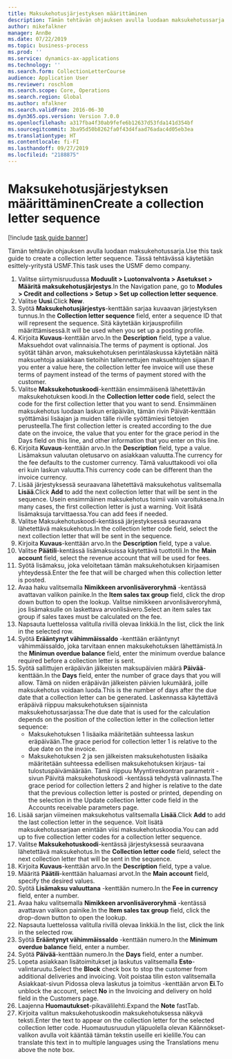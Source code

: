 ```yaml
---
title: Maksukehotusjärjestyksen määrittäminen
description: Tämän tehtävän ohjauksen avulla luodaan maksukehotussarja.
author: mikefalkner
manager: AnnBe
ms.date: 07/22/2019
ms.topic: business-process
ms.prod: ''
ms.service: dynamics-ax-applications
ms.technology: ''
ms.search.form: CollectionLetterCourse
audience: Application User
ms.reviewer: roschlom
ms.search.scope: Core, Operations
ms.search.region: Global
ms.author: mfalkner
ms.search.validFrom: 2016-06-30
ms.dyn365.ops.version: Version 7.0.0
ms.openlocfilehash: a317fba4f30ab9fefe6b12637d53fda141d354bf
ms.sourcegitcommit: 3ba95d50b8262fa0f43d4faad76adac4d05eb3ea
ms.translationtype: HT
ms.contentlocale: fi-FI
ms.lasthandoff: 09/27/2019
ms.locfileid: "2188875"
---
```

# <a name="create-a-collection-letter-sequence"></a><span data-ttu-id="74621-103">Maksukehotusjärjestyksen määrittäminen</span><span class="sxs-lookup"><span data-stu-id="74621-103">Create a collection letter sequence</span></span>

[!include [task guide banner](../../includes/task-guide-banner.md)]

<span data-ttu-id="74621-104">Tämän tehtävän ohjauksen avulla luodaan maksukehotussarja.</span><span class="sxs-lookup"><span data-stu-id="74621-104">Use this task guide to create a collection letter sequence.</span></span> <span data-ttu-id="74621-105">Tässä tehtävässä käytetään esittely-yritystä USMF.</span><span class="sxs-lookup"><span data-stu-id="74621-105">This task uses the USMF demo company.</span></span>

1. <span data-ttu-id="74621-106">Valitse siirtymisruudussa **Moduulit > Luotonvalvonta > Asetukset > Määritä maksukehotusjärjestys**.</span><span class="sxs-lookup"><span data-stu-id="74621-106">In the Navigation pane, go to **Modules > Credit and collections > Setup > Set up collection letter sequence**.</span></span>
2. <span data-ttu-id="74621-107">Valitse **Uusi**.</span><span class="sxs-lookup"><span data-stu-id="74621-107">Click **New**.</span></span>
3. <span data-ttu-id="74621-108">Syötä **Maksukehotusjärjestys**-kenttään sarjaa kuvaavan järjestyksen tunnus.</span><span class="sxs-lookup"><span data-stu-id="74621-108">In the **Collection letter sequence** field, enter a sequence ID that will represent the sequence.</span></span> <span data-ttu-id="74621-109">Sitä käytetään kirjausprofiilin määrittämisessä.</span><span class="sxs-lookup"><span data-stu-id="74621-109">It will be used when you set up a posting profile.</span></span>
4. <span data-ttu-id="74621-110">Kirjoita **Kuvaus**-kenttään arvo.</span><span class="sxs-lookup"><span data-stu-id="74621-110">In the **Description** field, type a value.</span></span>  <span data-ttu-id="74621-111">Maksuehdot ovat valinnaisia.</span><span class="sxs-lookup"><span data-stu-id="74621-111">The terms of payment is optional.</span></span> <span data-ttu-id="74621-112">Jos syötät tähän arvon, maksukehotuksen perintälaskussa käytetään näitä maksuehtoja asiakkaan tietoihin tallennettujen maksuehtojen sijaan.</span><span class="sxs-lookup"><span data-stu-id="74621-112">If you enter a value here, the collection letter fee invoice will use these terms of payment instead of the terms of payment stored with the customer.</span></span>  
5. <span data-ttu-id="74621-113">Valitse **Maksukehotuskoodi**-kenttään ensimmäisenä lähetettävän maksukehotuksen koodi.</span><span class="sxs-lookup"><span data-stu-id="74621-113">In the **Collection letter code** field, select the code for the first collection letter that you want to send.</span></span> <span data-ttu-id="74621-114">Ensimmäinen maksukehotus luodaan laskun eräpäivän, tämän rivin Päivät-kenttään syöttämäsi lisäajan ja muiden tälle riville syöttämiesi tietojen perusteella.</span><span class="sxs-lookup"><span data-stu-id="74621-114">The first collection letter is created according to the due date on the invoice, the value that you enter for the grace period in the Days field on this line, and other information that you enter on this line.</span></span>  
6. <span data-ttu-id="74621-115">Kirjoita **Kuvaus**-kenttään arvo.</span><span class="sxs-lookup"><span data-stu-id="74621-115">In the **Description** field, type a value.</span></span> <span data-ttu-id="74621-116">Lisämaksun valuutan oletusarvo on asiakkaan valuutta.</span><span class="sxs-lookup"><span data-stu-id="74621-116">The currency for the fee defaults to the customer currency.</span></span> <span data-ttu-id="74621-117">Tämä valuuttakoodi voi olla eri kuin laskun valuutta.</span><span class="sxs-lookup"><span data-stu-id="74621-117">This currency code can be different than the invoice currency.</span></span>  
7. <span data-ttu-id="74621-118">Lisää järjestyksessä seuraavana lähetettävä maksukehotus valitsemalla **Lisää**.</span><span class="sxs-lookup"><span data-stu-id="74621-118">Click **Add** to add the next collection letter that will be sent in the sequence.</span></span> <span data-ttu-id="74621-119">Usein ensimmäinen maksukehotus toimii vain varoituksena.</span><span class="sxs-lookup"><span data-stu-id="74621-119">In many cases, the first collection letter is just a warning.</span></span> <span data-ttu-id="74621-120">Voit lisätä lisämaksuja tarvittaessa.</span><span class="sxs-lookup"><span data-stu-id="74621-120">You can add fees if needed.</span></span>  
8. <span data-ttu-id="74621-121">Valitse Maksukehotuskoodi-kentässä järjestyksessä seuraavana lähetettävä maksukehotus.</span><span class="sxs-lookup"><span data-stu-id="74621-121">In the collection letter code field, select the next collection letter that will be sent in the sequence.</span></span>
9. <span data-ttu-id="74621-122">Kirjoita **Kuvaus**-kenttään arvo.</span><span class="sxs-lookup"><span data-stu-id="74621-122">In the **Description** field, type a value.</span></span>
10. <span data-ttu-id="74621-123">Valitse **Päätili**-kentässä lisämaksuissa käytettävä tuottotili.</span><span class="sxs-lookup"><span data-stu-id="74621-123">In the **Main account** field, select the revenue account that will be used for fees.</span></span>
11. <span data-ttu-id="74621-124">Syötä lisämaksu, joka veloitetaan tämän maksukehotuksen kirjaamisen yhteydessä.</span><span class="sxs-lookup"><span data-stu-id="74621-124">Enter the fee that will be charged when this collection letter is posted.</span></span>
12. <span data-ttu-id="74621-125">Avaa haku valitsemalla **Nimikkeen arvonlisäveroryhmä** -kentässä avattavan valikon painike.</span><span class="sxs-lookup"><span data-stu-id="74621-125">In the **Item sales tax group** field, click the drop down button to open the lookup.</span></span> <span data-ttu-id="74621-126">Valitse nimikkeen arvonlisäveroryhmä, jos lisämaksulle on laskettava arvonlisävero.</span><span class="sxs-lookup"><span data-stu-id="74621-126">Select an item sales tax group if sales taxes must be calculated on the fee.</span></span>  
13. <span data-ttu-id="74621-127">Napsauta luettelossa valitulla rivillä olevaa linkkiä.</span><span class="sxs-lookup"><span data-stu-id="74621-127">In the list, click the link in the selected row.</span></span>
14. <span data-ttu-id="74621-128">Syötä **Erääntynyt vähimmäissaldo** -kenttään erääntynyt vähimmäissaldo, joka tarvitaan ennen maksukehotuksen lähettämistä.</span><span class="sxs-lookup"><span data-stu-id="74621-128">In the **Minimun overdue balance** field, enter the minimum overdue balance required before a collection letter is sent.</span></span>
15. <span data-ttu-id="74621-129">Syötä sallittujen eräpäivän jälkeisten maksupäivien määrä **Päivää**-kenttään.</span><span class="sxs-lookup"><span data-stu-id="74621-129">In the **Days** field, enter the number of grace days that you will allow.</span></span> <span data-ttu-id="74621-130">Tämä on niiden eräpäivän jälkeisten päivien lukumäärä, joille maksukehotus voidaan luoda.</span><span class="sxs-lookup"><span data-stu-id="74621-130">This is the number of days after the due date that a collection letter can be generated.</span></span> <span data-ttu-id="74621-131">Laskennassa käytettävä eräpäivä riippuu maksukehotuksen sijainnista maksukehotussarjassa:</span><span class="sxs-lookup"><span data-stu-id="74621-131">The due date that is used for the calculation depends on the position of the collection letter in the collection letter sequence:</span></span>
    - <span data-ttu-id="74621-132">Maksukehotuksen 1 lisäaika määritetään suhteessa laskun eräpäivään.</span><span class="sxs-lookup"><span data-stu-id="74621-132">The grace period for collection letter 1 is relative to the due date on the invoice.</span></span>
    - <span data-ttu-id="74621-133">Maksukehotuksen 2 ja sen jälkeisten maksukehotusten lisäaika määritetään suhteessa edellisen maksukehotuksen kirjaus- tai tulostuspäivämäärään. Tämä riippuu Myyntireskontran parametrit -sivun Päivitä maksukehotuskoodi -kentässä tehdystä valinnasta.</span><span class="sxs-lookup"><span data-stu-id="74621-133">The grace period for collection letters 2 and higher is relative to the date that the previous collection letter is posted or printed, depending on the selection in the Update collection letter code field in the Accounts receivable parameters page.</span></span>  
16. <span data-ttu-id="74621-134">Lisää sarjan viimeinen maksukehotus valitsemalla **Lisää**.</span><span class="sxs-lookup"><span data-stu-id="74621-134">Click **Add** to add the last collection letter in the sequence.</span></span> <span data-ttu-id="74621-135">Voit lisätä maksukehotussarjaan enintään viisi maksukehotuskoodia.</span><span class="sxs-lookup"><span data-stu-id="74621-135">You can add up to five collection letter codes for a collection letter sequence.</span></span>  
17. <span data-ttu-id="74621-136">Valitse **Maksukehotuskoodi**-kentässä järjestyksessä seuraavana lähetettävä maksukehotus.</span><span class="sxs-lookup"><span data-stu-id="74621-136">In the **Collection letter code** field, select the next collection letter that will be sent in the sequence.</span></span>
18. <span data-ttu-id="74621-137">Kirjoita **Kuvaus**-kenttään arvo.</span><span class="sxs-lookup"><span data-stu-id="74621-137">In the **Description** field, type a value.</span></span>
19. <span data-ttu-id="74621-138">Määritä **Päätili**-kenttään haluamasi arvot.</span><span class="sxs-lookup"><span data-stu-id="74621-138">In the **Main account** field, specify the desired values.</span></span>
20. <span data-ttu-id="74621-139">Syötä **Lisämaksu valuuttana** -kenttään numero.</span><span class="sxs-lookup"><span data-stu-id="74621-139">In the **Fee in currency** field, enter a number.</span></span>
21. <span data-ttu-id="74621-140">Avaa haku valitsemalla **Nimikkeen arvonlisäveroryhmä** -kentässä avattavan valikon painike.</span><span class="sxs-lookup"><span data-stu-id="74621-140">In the **Item sales tax group** field, click the drop-down button to open the lookup.</span></span>
22. <span data-ttu-id="74621-141">Napsauta luettelossa valitulla rivillä olevaa linkkiä.</span><span class="sxs-lookup"><span data-stu-id="74621-141">In the list, click the link in the selected row.</span></span>
23. <span data-ttu-id="74621-142">Syötä **Erääntynyt vähimmäissaldo** -kenttään numero.</span><span class="sxs-lookup"><span data-stu-id="74621-142">In the **Minimum overdue balance** field, enter a number.</span></span>
24. <span data-ttu-id="74621-143">Syötä **Päivää**-kenttään numero.</span><span class="sxs-lookup"><span data-stu-id="74621-143">In the **Days** field, enter a number.</span></span>
25. <span data-ttu-id="74621-144">Lopeta asiakkaan lisätoimitukset ja laskutus valitsemalla **Esto**-valintaruutu.</span><span class="sxs-lookup"><span data-stu-id="74621-144">Select the **Block** check box to stop the customer from additional deliveries and invoicing.</span></span> <span data-ttu-id="74621-145">Voit poistaa tilin eston valitsemalla Asiakkaat-sivun Pidossa oleva laskutus ja toimitus -kenttään arvon **Ei**.</span><span class="sxs-lookup"><span data-stu-id="74621-145">To unblock the account, select **No** in the Invoicing and delivery on hold field in the Customers page.</span></span>  
26. <span data-ttu-id="74621-146">Laajenna **Huomautukset**-pikavälilehti.</span><span class="sxs-lookup"><span data-stu-id="74621-146">Expand the **Note** fastTab.</span></span>
27. <span data-ttu-id="74621-147">Kirjoita valitun maksukehotuskoodin maksukehotuksessa näkyvä teksti.</span><span class="sxs-lookup"><span data-stu-id="74621-147">Enter the text to appear on the collection letter for the selected collection letter code.</span></span> <span data-ttu-id="74621-148">Huomautusruudun yläpuolella olevan Käännökset-valikon avulla voit kääntää tämän tekstin useille eri kielille.</span><span class="sxs-lookup"><span data-stu-id="74621-148">You can translate this text in to multiple languages using the Translations menu above the note box.</span></span>  

